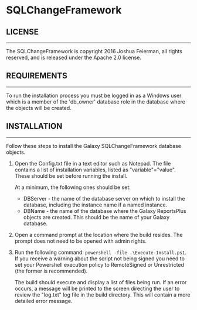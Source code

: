 # SQLChangeFramework

## LICENSE
-------------
The SQLChangeFramework is copyright 2016 Joshua Feierman, all rights reserved, and is released under the Apache 2.0 license.
  
## REQUIREMENTS
-------------

To run the installation process you must be logged in as a Windows user which is a member of the 'db_owner' database role in the database where the objects will be created.

## INSTALLATION
-------------

Follow these steps to install the Galaxy SQLChangeFramework database objects.

1. Open the Config.txt file in a text editor such as Notepad. The file contains a list of installation variables, listed as "variable"="value". These should be set before running the install.
   
   At a minimum, the following ones should be set:
   
   - DBServer - the name of the database server on which to install the database, including the instance name if a named instance.
   - DBName - the name of the database where the Galaxy ReportsPlus objects are created. This should be the name of your Galaxy database.
2. Open a command prompt at the location where the build resides. The prompt does not need to be opened with admin rights.
3. Run the following command: `powershell -file .\Execute-Install.ps1`. If you receive a warning about the script not being signed you need to set your Powershell execution policy to RemoteSigned or Unrestricted (the former is recommended).

   The build should execute and display a list of files being run. If an error occurs, a message will be printed to the screen directing the user to review the "log.txt" log file in the build directory. This will contain a more detailed error message.